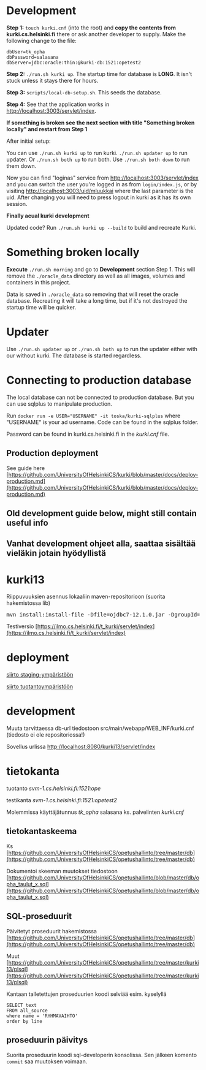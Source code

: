 
# Development #

**Step 1:** `touch kurki.cnf` (into the root) and **copy the contents from kurki.cs.helsinki.fi** there or ask another developer to supply. Make the following change to the file:

```
dbUser=tk_opha
dbPassword=salasana
dbServer=jdbc:oracle:thin:@kurki-db:1521:opetest2
```

**Step 2:** `./run.sh kurki up`.  The startup time for database is **LONG**. It isn't stuck unless it stays there for hours.

**Step 3:** `scripts/local-db-setup.sh`. This seeds the database.

**Step 4:** See that the application works in [http://localhost:3003/servlet/index](http://localhost:3003/servlet/index).

**If something is broken see the next section with title "Something broken locally" and restart from Step 1**

After initial setup:

You can use `./run.sh kurki up` to run kurki. `./run.sh updater up` to run updater. Or `./run.sh both up` to run both. Use `./run.sh both down` to run them down.

Now you can find "loginas" service from [http://localhost:3003/servlet/index](http://localhost:3003/servlet/index) and you can switch the user you're logged in as from `login/index.js`, or by visiting [http://localhost:3003/uid/mluukkai](http://localhost:3003/uid/mluukkai) where the last parameter is the uid. After changing you will need to press logout in kurki as it has its own session.

**Finally acual kurki development**

Updated code? Run `./run.sh kurki up --build` to build and recreate Kurki.

# Something broken locally # 

**Execute** `./run.sh morning` and go to **Development** section Step 1. This will remove the `./oracle_data` directory as well as all images, volumes and containers in this project. 

Data is saved in `./oracle_data` so removing that will reset the oracle database. Recreating it will take a long time, but if it's not destroyed the startup time will be quicker.

# Updater #

Use `./run.sh updater up` or `./run.sh both up` to run the updater either with our without kurki. The database is started regardless.

# Connecting to production database #

The local database can not be connected to production database. But you can use sqlplus to manipulate production.

Run `docker run -e USER="USERNAME" -it toska/kurki-sqlplus` where "USERNAME" is your ad username. Code can be found in the sqlplus folder.

Password can be found in kurki.cs.helsinki.fi in the _kurki.cnf_ file.

## Production deployment ###

See guide here [https://github.com/UniversityOfHelsinkiCS/kurki/blob/master/docs/deploy-production.md](https://github.com/UniversityOfHelsinkiCS/kurki/blob/master/docs/deploy-production.md)


## Old development guide below, might still contain useful info ##
## Vanhat development ohjeet alla, saattaa sisältää vieläkin jotain hyödyllistä ##

kurki13
=======

Riippuvuuksien asennus lokaaliin maven-repositorioon (suorita hakemistossa lib)

<pre>
mvn install:install-file -Dfile=ojdbc7-12.1.0.jar -DgroupId=com.oracle -DartifactId=ojdbc7 -Dversion=12.1.0 -Dpackaging=jar
</pre>

Testiversio [https://ilmo.cs.helsinki.fi/t_kurki/servlet/index](https://ilmo.cs.helsinki.fi/t_kurki/servlet/index)

# deployment #

[siirto staging-ympäristöön](https://github.com/UniversityOfHelsinkiCS/opetushallinto/blob/master/kurki13/docs/deploy-staging.md)

[siirto tuotantoympäristöön](https://github.com/UniversityOfHelsinkiCS/opetushallinto/blob/master/kurki13/docs/deploy-production.md)

# development # 

Muuta tarvittaessa db-url tiedostoon src/main/webapp/WEB_INF/kurki.cnf (tiedosto ei ole repositoriossa!)

Sovellus urlissa [http://localhost:8080/kurki13/servlet/index](http://localhost:8080/kurki13/servlet/index)

# tietokanta

tuotanto _svm-1.cs.helsinki.fi:1521:ope_

testikanta _svm-1.cs.helsinki.fi:1521:opetest2_

Molemmissa käyttäjätunnus *tk_opha* salasana ks. palvelinten _kurki.cnf_ 

## tietokantaskeema

Ks [https://github.com/UniversityOfHelsinkiCS/opetushallinto/tree/master/db](https://github.com/UniversityOfHelsinkiCS/opetushallinto/tree/master/db)

Dokumentoi skeeman muutokset tiedostoon [https://github.com/UniversityOfHelsinkiCS/opetushallinto/blob/master/db/opha_taulut_x.sql](https://github.com/UniversityOfHelsinkiCS/opetushallinto/blob/master/db/opha_taulut_x.sql)

## SQL-proseduurit

Päivitetyt proseduurit hakemistossa [https://github.com/UniversityOfHelsinkiCS/opetushallinto/tree/master/db](https://github.com/UniversityOfHelsinkiCS/opetushallinto/tree/master/db)

Muut [https://github.com/UniversityOfHelsinkiCS/opetushallinto/tree/master/kurki13/plsql](https://github.com/UniversityOfHelsinkiCS/opetushallinto/tree/master/kurki13/plsql)

Kantaan talletettujen proseduurien koodi selviää esim. kyselyllä

```
SELECT text 
FROM all_source
where name = 'RYHMAVAIHTO'
order by line
```

## proseduurin päivitys

Suorita proseduurin koodi sql-developerin konsolissa. Sen jälkeen komento ```commit``` saa muutoksen voimaan.
